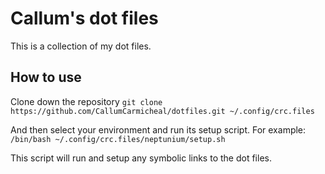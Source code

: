 # Callum's dot files
This is a collection of my dot files. 

## How to use

Clone down the repository
`git clone https://github.com/CallumCarmicheal/dotfiles.git ~/.config/crc.files`

And then select your environment and run its setup script. 
For example: 
`/bin/bash ~/.config/crc.files/neptunium/setup.sh`

This script will run and setup any symbolic links to the dot files.
